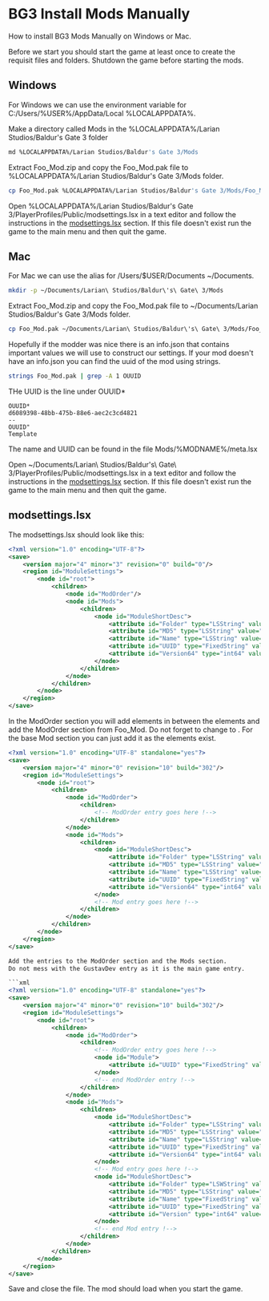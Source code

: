 # BG3 Install Mods Manually 

How to install BG3 Mods Manually on Windows or Mac.

Before we start you should start the game at least once to create the requisit files and folders. Shutdown the game before starting the mods.

## Windows

For Windows we can use the environment variable for C:/Users/%USER%/AppData/Local %LOCALAPPDATA%. 

Make a directory called Mods in the %LOCALAPPDATA%/Larian Studios/Baldur's Gate 3 folder

```bash
md %LOCALAPPDATA%/Larian Studios/Baldur's Gate 3/Mods
```

Extract Foo_Mod.zip and copy the Foo_Mod.pak file to %LOCALAPPDATA%/Larian Studios/Baldur's Gate 3/Mods folder. 

```bash
cp Foo_Mod.pak %LOCALAPPDATA%/Larian Studios/Baldur's Gate 3/Mods/Foo_Mod.pak
```

Open %LOCALAPPDATA%/Larian Studios/Baldur's Gate 3/PlayerProfiles/Public/modsettings.lsx in a text editor and follow the instructions in the [modsettings.lsx](#modsettingslsx) section. If this file doesn't exist run the game to the main menu and then quit the game.

## Mac

For Mac we can use the alias for /Users/$USER/Documents  ~/Documents.

```bash
mkdir -p ~/Documents/Larian\ Studios/Baldur\'s\ Gate\ 3/Mods
```

Extract Foo_Mod.zip and copy the Foo_Mod.pak file to ~/Documents/Larian Studios/Baldur's Gate 3/Mods folder. 

```bash
cp Foo_Mod.pak ~/Documents/Larian\ Studios/Baldur\'s\ Gate\ 3/Mods/Foo_Mod.pak
```

Hopefully if the modder was nice there is an info.json that contains important values we will use to construct our settings. If your mod doesn't have an info.json you can find the uuid of the mod using strings.

```bash
strings Foo_Mod.pak | grep -A 1 OUUID
```

THe UUID is the line under OUUID*

```text
OUUID*
d6089398-48bb-475b-88e6-aec2c3cd4821
--
OUUID"
Template
```


The name and UUID can be found in the file Mods/%MODNAME%/meta.lsx 

Open ~/Documents/Larian\ Studios/Baldur\'s\ Gate\ 3/PlayerProfiles/Public/modsettings.lsx in a text editor and follow the instructions in the [modsettings.lsx](#modsettingslsx) section. If this file doesn't exist run the game to the main menu and then quit the game.


## modsettings.lsx


The modsettings.lsx should look like this:

```xml
<?xml version="1.0" encoding="UTF-8"?>
<save>
    <version major="4" minor="3" revision="0" build="0"/>
    <region id="ModuleSettings">
        <node id="root">
            <children>
                <node id="ModOrder"/>
                <node id="Mods">
                    <children>
                        <node id="ModuleShortDesc">
                            <attribute id="Folder" type="LSString" value="GustavDev"/>
                            <attribute id="MD5" type="LSString" value=""/>
                            <attribute id="Name" type="LSString" value="GustavDev"/>
                            <attribute id="UUID" type="FixedString" value="28ac9ce2-2aba-8cda-b3b5-6e922f71b6b8"/>
                            <attribute id="Version64" type="int64" value="36028797018963968"/>
                        </node>
                    </children>
                </node>
            </children>
        </node>
    </region>
</save>
```

In the ModOrder section you will add <children> elements in between the <node> elements and add the ModOrder section from Foo_Mod. Do not forget to change  <node id="ModOrder"/> to <node id="ModOrder">. For the base Mod section you can just add it as the <children> elements exist.

```xml
<?xml version="1.0" encoding="UTF-8" standalone="yes"?>
<save>
    <version major="4" minor="0" revision="10" build="302"/>
    <region id="ModuleSettings">
        <node id="root">
            <children>
                <node id="ModOrder">
                    <children>
                        <!-- ModOrder entry goes here !-->
                    </children>
                </node>
                <node id="Mods">
                    <children>
                        <node id="ModuleShortDesc">
                            <attribute id="Folder" type="LSString" value="GustavDev"/>
                            <attribute id="MD5" type="LSString" value=""/>
                            <attribute id="Name" type="LSString" value="GustavDev"/>
                            <attribute id="UUID" type="FixedString" value="28ac9ce2-2aba-8cda-b3b5-6e922f71b6b8"/>
                            <attribute id="Version64" type="int64" value="36028797018963968"/>
                        </node>
                        <!-- Mod entry goes here !-->
                    </children>
                </node>
            </children>
        </node>
    </region>
</save>

Add the entries to the ModOrder section and the Mods section. 
Do not mess with the GustavDev entry as it is the main game entry.

```xml
<?xml version="1.0" encoding="UTF-8" standalone="yes"?>
<save>
    <version major="4" minor="0" revision="10" build="302"/>
    <region id="ModuleSettings">
        <node id="root">
            <children>
                <node id="ModOrder">
                    <children>
                        <!-- ModOrder entry goes here !-->
                        <node id="Module">
                            <attribute id="UUID" type="FixedString" value="d6089398-48bb-475b-88e6-aec2c3cd4821"/>
                        </node>
                        <!-- end ModOrder entry !-->
                    </children>
                </node>
                <node id="Mods">
                    <children>
                        <node id="ModuleShortDesc">
                            <attribute id="Folder" type="LSString" value="GustavDev"/>
                            <attribute id="MD5" type="LSString" value=""/>
                            <attribute id="Name" type="LSString" value="GustavDev"/>
                            <attribute id="UUID" type="FixedString" value="28ac9ce2-2aba-8cda-b3b5-6e922f71b6b8"/>
                            <attribute id="Version64" type="int64" value="36028797018963968"/>
                        </node>
                        <!-- Mod entry goes here !-->
                        <node id="ModuleShortDesc">
                            <attribute id="Folder" type="LSWString" value="Foo_Mod"/>
                            <attribute id="MD5" type="LSString" value=""/>
                            <attribute id="Name" type="FixedString" value="Foo_Mod"/>
                            <attribute id="UUID" type="FixedString" value="d6089398-48bb-475b-88e6-aec2c3cd4821"/>
                            <attribute id="Version" type="int64" value="798529837423467756"/>
                        </node>
                        <!-- end Mod entry !-->
                    </children>
                </node>
            </children>
        </node>
    </region>
</save>
```

Save and close the file. The mod should load when you start the game. 


